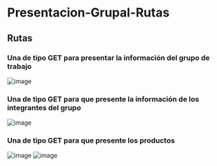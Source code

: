 # Presentacion-Grupal-Rutas
## Rutas 
### Una de tipo GET para presentar la información del grupo de trabajo
![image](https://github.com/brittanypallasco2003/Presentacion-Grupal-Rutas/assets/117743650/ee4460ee-1e03-4136-a3f3-9484c6c590a7)

### Una de tipo GET para que presente la información de los integrantes del grupo
![image](https://github.com/brittanypallasco2003/Presentacion-Grupal-Rutas/assets/117743650/230c1e12-af19-451f-a702-3fde46f8f096)

### Una de tipo GET para que presente los productos
![image](https://github.com/brittanypallasco2003/Presentacion-Grupal-Rutas/assets/117743650/9d06736f-28e1-4761-b499-17ba218f6d27)
![image](https://github.com/brittanypallasco2003/Presentacion-Grupal-Rutas/assets/117743650/3488d59b-0b2b-46b6-9a29-cc282684219a)



